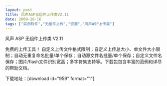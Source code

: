 ```yaml
---
layout: post
title: 风声ASP无组件上传类V2.11		
date: 2009-10-16
tags: ["实用软件","无组件上传","资源","风声ASP上传类"]
---
```


风声 ASP 无组件上传类 V2.11

免费的上传工具！
自定义上传文件格式限制；自定义上传总大小、单文件大小限制；自动无重复命名批量/单个保存；自动源文件名批量/单个保存；自定义文件名保存；图片/flash文件识别宽高；多字符集支持等。下载包包含丰富的范例和详尽的帮助文档。

下载地址：[download id="959" format="1"]		